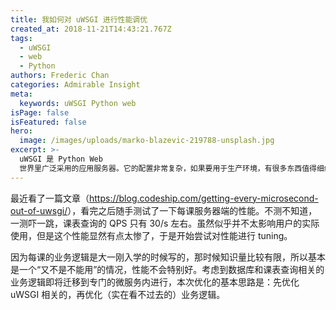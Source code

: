 ```yaml
---
title: 我如何对 uWSGI 进行性能调优
created_at: 2018-11-21T14:43:21.767Z
tags:
  - uWSGI
  - web
  - Python
authors: Frederic Chan
categories: Admirable Insight
meta:
  keywords: uWSGI Python web
isPage: false
isFeatured: false
hero:
  image: /images/uploads/marko-blazevic-219788-unsplash.jpg
excerpt: >-
  uWSGI 是 Python Web
  世界里广泛采用的应用服务器。它的配置非常复杂，如果要用于生产环境，有很多东西值得细细了解。本篇文章作为自己进行性能调优的记录。
---
```

最近看了一篇文章（<https://blog.codeship.com/getting-every-microsecond-out-of-uwsgi/>），看完之后随手测试了一下每课服务器端的性能。不测不知道，一测吓一跳，课表查询的 QPS 只有 30/s 左右。虽然似乎并不太影响用户的实际使用，但是这个性能显然有点太惨了，于是开始尝试对性能进行 tuning。

因为每课的业务逻辑是大一刚入学的时候写的，那时候知识量比较有限，所以基本是一个“又不是不能用”的情况，性能不会特别好。考虑到数据库和课表查询相关的业务逻辑即将迁移到专门的微服务内进行，本次优化的基本思路是：先优化 uWSGI 相关的，再优化（实在看不过去的）业务逻辑。
